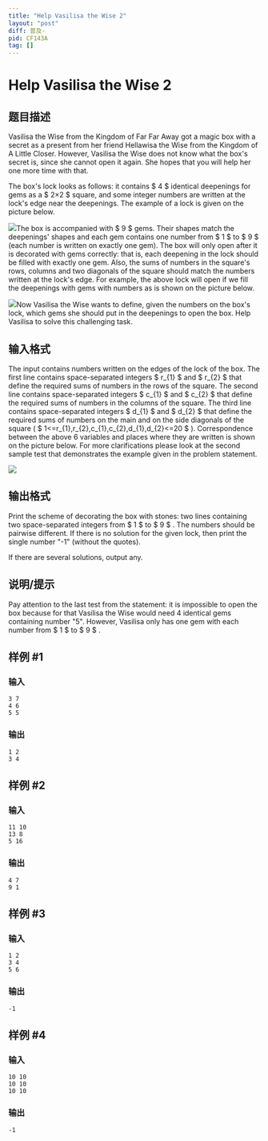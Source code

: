 ```yaml
---
title: "Help Vasilisa the Wise 2"
layout: "post"
diff: 普及-
pid: CF143A
tag: []
---
```


# Help Vasilisa the Wise 2

## 题目描述

Vasilisa the Wise from the Kingdom of Far Far Away got a magic box with a secret as a present from her friend Hellawisa the Wise from the Kingdom of A Little Closer. However, Vasilisa the Wise does not know what the box's secret is, since she cannot open it again. She hopes that you will help her one more time with that.

The box's lock looks as follows: it contains $ 4 $ identical deepenings for gems as a $ 2×2 $ square, and some integer numbers are written at the lock's edge near the deepenings. The example of a lock is given on the picture below.

 ![](https://cdn.luogu.com.cn/upload/vjudge_pic/CF143A/3afffa6690b0a7fee0cca96fe3fb7d95cf7329f2.png)The box is accompanied with $ 9 $ gems. Their shapes match the deepenings' shapes and each gem contains one number from $ 1 $ to $ 9 $ (each number is written on exactly one gem). The box will only open after it is decorated with gems correctly: that is, each deepening in the lock should be filled with exactly one gem. Also, the sums of numbers in the square's rows, columns and two diagonals of the square should match the numbers written at the lock's edge. For example, the above lock will open if we fill the deepenings with gems with numbers as is shown on the picture below.

 ![](https://cdn.luogu.com.cn/upload/vjudge_pic/CF143A/3d3ced733d775964ba52205e4c988cebde0d133f.png)Now Vasilisa the Wise wants to define, given the numbers on the box's lock, which gems she should put in the deepenings to open the box. Help Vasilisa to solve this challenging task.

## 输入格式

The input contains numbers written on the edges of the lock of the box. The first line contains space-separated integers $ r_{1} $ and $ r_{2} $ that define the required sums of numbers in the rows of the square. The second line contains space-separated integers $ c_{1} $ and $ c_{2} $ that define the required sums of numbers in the columns of the square. The third line contains space-separated integers $ d_{1} $ and $ d_{2} $ that define the required sums of numbers on the main and on the side diagonals of the square ( $ 1<=r_{1},r_{2},c_{1},c_{2},d_{1},d_{2}<=20 $ ). Correspondence between the above 6 variables and places where they are written is shown on the picture below. For more clarifications please look at the second sample test that demonstrates the example given in the problem statement.

 ![](https://cdn.luogu.com.cn/upload/vjudge_pic/CF143A/f08042200b16ea0b985a26619f2a38dbdf350df2.png)

## 输出格式

Print the scheme of decorating the box with stones: two lines containing two space-separated integers from $ 1 $ to $ 9 $ . The numbers should be pairwise different. If there is no solution for the given lock, then print the single number "-1" (without the quotes).

If there are several solutions, output any.

## 说明/提示

Pay attention to the last test from the statement: it is impossible to open the box because for that Vasilisa the Wise would need 4 identical gems containing number "5". However, Vasilisa only has one gem with each number from $ 1 $ to $ 9 $ .

## 样例 #1

### 输入

```
3 7
4 6
5 5

```

### 输出

```
1 2
3 4

```

## 样例 #2

### 输入

```
11 10
13 8
5 16

```

### 输出

```
4 7
9 1

```

## 样例 #3

### 输入

```
1 2
3 4
5 6

```

### 输出

```
-1

```

## 样例 #4

### 输入

```
10 10
10 10
10 10

```

### 输出

```
-1

```

